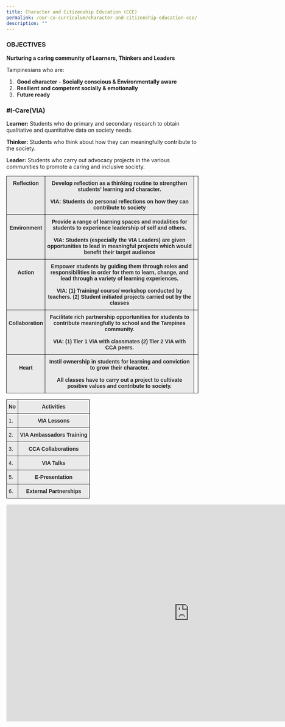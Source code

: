```yaml
---
title: Character and Citizenship Education (CCE)
permalink: /our-co-curriculum/character-and-citizenship-education-cce/
description: ""
---
```

### OBJECTIVES

**Nurturing a caring community of Learners, Thinkers and Leaders**

Tampinesians who are:

1.  &nbsp;**Good character -**&nbsp;**Socially conscious &amp; Environmentally aware**&nbsp;
2.  &nbsp;**Resilient**&nbsp;**and competent socially &amp; emotionally**
3.  &nbsp;**Future ready**

###  #I-Care(VIA)

**Learner:**&nbsp;Students who do primary and secondary research to obtain qualitative and quantitative data on society needs.

**Thinker:**&nbsp;Students who think about how they can meaningfully contribute to the society.

**Leader:**&nbsp;Students who carry out advocacy projects in the various communities to promote a caring and inclusive society.

<style type="text/css">
.tg  {border-collapse:collapse;border-spacing:0;}
.tg td{border-color:black;border-style:solid;border-width:1px;font-family:Arial, sans-serif;font-size:14px;
  overflow:hidden;padding:10px 5px;word-break:normal;}
.tg th{border-color:black;border-style:solid;border-width:1px;font-family:Arial, sans-serif;font-size:14px;
  font-weight:normal;overflow:hidden;padding:10px 5px;word-break:normal;}
.tg .tg-n4qt{background-color:#EAEAEA;color:#222;font-weight:bold;text-align:center;vertical-align:top}
.tg .tg-0lax{text-align:left;vertical-align:top}
</style>
<table class="tg">
<thead>
  <tr>
    <th class="tg-n4qt">Reflection<br> </th>
    <th class="tg-n4qt">Develop reflection as a thinking routine to strengthen students’ learning and character.<br> <br>VIA: Students do personal reflections on how they can contribute to society<br> </th>
    <th class="tg-0lax"></th>
  </tr>
</thead>
<tbody>
  <tr>
    <td class="tg-n4qt"> <br>Environment<br> </td>
    <td class="tg-n4qt">Provide a range of learning spaces and modalities for students to experience leadership of self and others.<br> <br>VIA: Students (especially the VIA Leaders) are given opportunities to lead in meaningful projects which would benefit their target audience<br> </td>
    <td class="tg-0lax"></td>
  </tr>
  <tr>
    <td class="tg-n4qt"> <br>Action<br> </td>
    <td class="tg-n4qt">Empower students by guiding them through roles and responsibilities in order for them to learn, change, and lead through a variety of learning experiences.<br> <br>VIA: (1) Training/ course/ workshop conducted by teachers. (2) Student initiated projects carried out by the classes<br> </td>
    <td class="tg-0lax"></td>
  </tr>
  <tr>
    <td class="tg-n4qt"> <br>Collaboration<br> </td>
    <td class="tg-n4qt">Facilitate rich partnership opportunities for students to contribute meaningfully to school and the Tampines community.<br> <br>VIA:  (1) Tier 1 ViA with classmates (2) Tier 2 VIA with CCA peers.<br> </td>
    <td class="tg-0lax"></td>
  </tr>
  <tr>
    <td class="tg-n4qt"> <br>Heart<br> </td>
    <td class="tg-n4qt">Instil ownership in students for learning and conviction to grow their character.<br> <br>All classes have to carry out a project to cultivate positive values and contribute to society.<br> </td>
    <td class="tg-0lax"></td>
  </tr>
</tbody>
</table>

<style type="text/css">
.tg  {border-collapse:collapse;border-spacing:0;}
.tg td{border-color:black;border-style:solid;border-width:1px;font-family:Arial, sans-serif;font-size:14px;
  overflow:hidden;padding:10px 5px;word-break:normal;}
.tg th{border-color:black;border-style:solid;border-width:1px;font-family:Arial, sans-serif;font-size:14px;
  font-weight:normal;overflow:hidden;padding:10px 5px;word-break:normal;}
.tg .tg-n4qt{background-color:#EAEAEA;color:#222;font-weight:bold;text-align:center;vertical-align:top}
.tg .tg-y7qa{background-color:#EAEAEA;color:#222;text-align:left;vertical-align:top}
</style>
<table class="tg">
<thead>
  <tr>
    <th class="tg-n4qt">No</th>
    <th class="tg-n4qt">Activities</th>
  </tr>
</thead>
<tbody>
  <tr>
    <td class="tg-y7qa">1.</td>
    <td class="tg-n4qt">VIA Lessons</td>
  </tr>
  <tr>
    <td class="tg-y7qa">2.</td>
    <td class="tg-n4qt">VIA Ambassadors Training</td>
  </tr>
  <tr>
    <td class="tg-y7qa">3.</td>
    <td class="tg-n4qt">CCA Collaborations</td>
  </tr>
  <tr>
    <td class="tg-y7qa">4.</td>
    <td class="tg-n4qt">VIA Talks</td>
  </tr>
  <tr>
    <td class="tg-y7qa">5.</td>
    <td class="tg-n4qt">E-Presentation</td>
  </tr>
  <tr>
    <td class="tg-y7qa">6.</td>
    <td class="tg-n4qt">External Partnerships</td>
  </tr>
</tbody>
</table>

<iframe allowfullscreen="true" height="569" width="960" frameborder="0" src="https://docs.google.com/presentation/d/e/2PACX-1vRHpDwZpcS1xhXNd8UpVBl22LgdTN16w4CWz5WAsmCT6et94wvhZwq3eM0KgLikXf4IvsW6w4FEGa-i/embed?start=true&amp;loop=true&amp;delayms=3000"></iframe>

